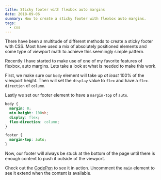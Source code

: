 ```yaml
---
title: Sticky footer with flexbox auto margins
date: 2018-09-06
summary: How to create a sticky footer with flexbox auto margins.
tags:
  - css
---
```

There have been a multitude of different methods to create a sticky footer with CSS. Most have used a mix of absolutely positioned elements and some type of viewport math to achieve this seemingly simple pattern.

Recently I have started to make use of one of my favorite features of flexbox, auto margins. Lets take a look at what is needed to make this work.

First, we make sure our `body` element will take up *at least* 100% of the viewport height. Then will set the `display` value to `flex` and have a `flex-direction` of `column`.

Lastly we set our footer element to have a `margin-top` of `auto`.

```css
body {
  margin: 0;
  min-height: 100vh;
  display: flex;
  flex-direction: column;
}

footer {
  margin-top: auto;
}
```

Now, our footer will always be stuck at the bottom of the page until there is enough content to push it outside of the viewport.

Check out the [CodePen](https://codepen.io/alexcarpenter/pen/rZGwNM) to see it in action. Uncomment the `main` element to see it extend when the content is available.
